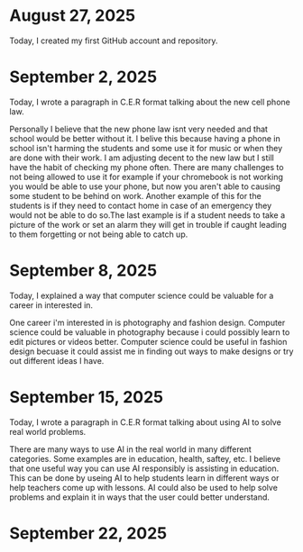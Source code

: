# August 27, 2025

Today, I created my first GitHub account and repository.

# September 2, 2025

Today, I wrote a paragraph in C.E.R format talking about the new cell phone law.

Personally I believe that the new phone law isnt very needed and that school would be better without it. I belive this because having a phone in school isn't harming the students and some use it for music or when they are done with their work. I am adjusting decent to the new law but I still have the habit of checking my phone often. There are many challenges to not being allowed to use it for example if your chromebook is not working you would be able to use your phone, but now you aren't able to causing some student to be behind on work. Another example of this for the students is if they need to contact home in case of an emergency they would not be able to do so.The last example is if a student needs to take a picture of the work or set an alarm they will get in trouble if caught leading to them forgetting or not being able to catch up.

# September 8, 2025

Today, I explained a way that computer science could be valuable for a career in interested in.

One career i'm interested in is photography and fashion design. Computer science could be valuable in photography because i could possibly learn to edit pictures or videos better. Computer science could be useful in fashion design becuase it could assist me in finding out ways to make designs or try out different ideas I have.

# September 15, 2025

Today, I wrote a paragraph in C.E.R format talking about using AI to solve real world problems.

There are many ways to use AI in the real world in many different categories. Some examples are in education, health, saftey, etc. I believe that one useful way you can use AI responsibly is assisting in education. This can be done by useing AI to help students learn in different ways or help teachers come up with lessons. AI could also be used to help solve problems and explain it in ways that the user could better understand. 


# September 22, 2025

